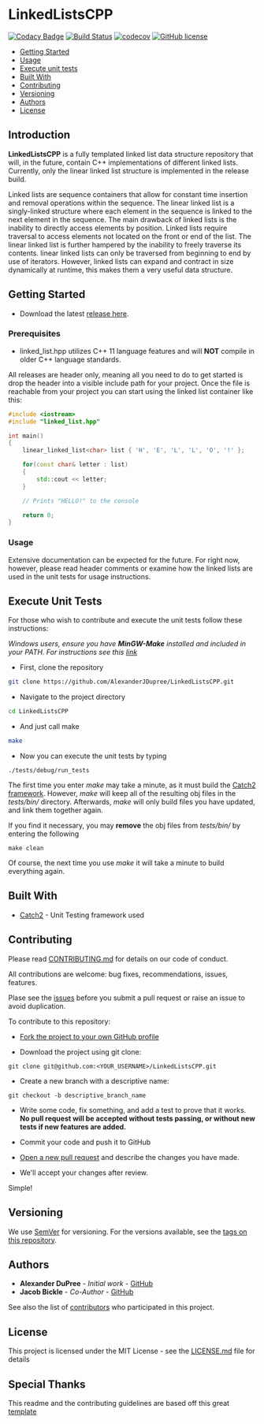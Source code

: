 

# LinkedListsCPP

[![Codacy Badge](https://api.codacy.com/project/badge/Grade/c24f1655cc534243b8ab5bcd60c8302c)](https://www.codacy.com/app/AlexanderJDupree/LinkedListsCPP?utm_source=github.com&amp;utm_medium=referral&amp;utm_content=AlexanderJDupree/LinkedListsCPP&amp;utm_campaign=Badge_Grade)
[![Build Status](https://travis-ci.org/AlexanderJDupree/LinkedListsCPP.svg?branch=release)](https://travis-ci.org/AlexanderJDupree/LinkedListsCPP)
[![codecov](https://codecov.io/gh/AlexanderJDupree/LinkedListsCPP/branch/master/graph/badge.svg)](https://codecov.io/gh/AlexanderJDupree/LinkedListsCPP)
[![GitHub license](https://img.shields.io/badge/license-MIT-blue.svg)](https://raw.githubusercontent.com/AlexanderJDupree/LinkedListsCPP/master/LICENSE)



- [Getting Started](#getting-started)
- [Usage](#usage)
- [Execute unit tests](#execute-unit-tests)
- [Built With](#built-with)
- [Contributing](#contributing)
- [Versioning](#versioning)
- [Authors](#authors)
- [License](#license)

## Introduction

**LinkedListsCPP** is a fully templated linked list data structure repository that will, in the future, contain C++ implementations of different linked lists. Currently, only the linear linked list structure is implemented in the release build. 

Linked lists are sequence containers that allow for constant time insertion and removal operations within the sequence. The linear linked list is a singly-linked structure where each element in the sequence is linked to the next element in the sequence. The main drawback of linked lists is the inability to directly access elements by position. Linked lists require traversal to access elements not located on the front or end of the list. The linear linked list is further hampered by the inability to freely traverse its contents. linear linked lists can only be traversed from beginning to end by use of iterators. However, linked lists can expand and contract in size dynamically at runtime, this makes them a very useful data structure.   

## Getting Started

- Download the latest [release here](https://github.com/AlexanderJDupree/LinkedListsCPP/releases).

### Prerequisites
- linked_list.hpp utilizes C++ 11 language features and will **NOT** compile in older C++ language standards.

All releases are header only, meaning all you need to do to get started is drop the header into a visible include path for your project. Once the file is reachable from your project you can start using the linked list container like this:

```c++
#include <iostream>
#include "linked_list.hpp"

int main()
{
    linear_linked_list<char> list { 'H', 'E', 'L', 'L', 'O', '!' };

    for(const char& letter : list)
    {
        std::cout << letter;
    }

    // Prints "HELLO!" to the console

    return 0;
}
```


### Usage

Extensive documentation can be expected for the future. For right now, however, please read header comments or examine how the linked lists are used in the unit tests for usage instructions.

## Execute Unit Tests

For those who wish to contribute and execute the unit tests follow these instructions:

_Windows users, ensure you have **MinGW-Make** installed and included in your PATH._
_For instructions see this [link](http://mingw.org/wiki/Getting_Started)_

- First, clone the repository
```bash
git clone https://github.com/AlexanderJDupree/LinkedListsCPP.git
```

- Navigate to the project directory
```bash
cd LinkedListsCPP
```

- And just call make
```bash
make
```
- Now you can execute the unit tests by typing

```
./tests/debug/run_tests
```

The first time you enter _make_ may take a minute, as it must build the [Catch2 framework](https://github.com/catchorg/Catch2). However, _make_ will keep all of the resulting obj files in the _tests/bin/_ directory. Afterwards, _make_ will only build files you have updated, and link them together again.

If you find it necessary, you may **remove** the obj files from _tests/bin/_ by entering the following
```
make clean
```
Of course, the next time you use _make_ it will take a minute to build everything again.

## Built With

* [Catch2](https://github.com/catchorg/Catch2) - Unit Testing framework used

## Contributing

Please read [CONTRIBUTING.md](https://github.com/AlexanderJDupree/LinkedListsCPP/blob/master/CONTRIBUTING.md) for details on our code of conduct.

All contributions are welcome: bug fixes, recommendations, issues, features.

Plase see the [issues](https://github.com/AlexanderJDupree/LinkedListsCPP/issues) before you submit a pull request or raise an issue to avoid duplication. 

To contribute to this repository:

- [Fork the project to your own GitHub profile](https://help.github.com/articles/fork-a-repo/)

- Download the project using git clone:
```
git clone git@github.com:<YOUR_USERNAME>/LinkedListsCPP.git
```
- Create a new branch with a descriptive name:
```
git checkout -b descriptive_branch_name
```
- Write some code, fix something, and add a test to prove that it works. **No pull request will be accepted without tests passing, or without new tests if new features are added.**

- Commit your code and push it to GitHub

- [Open a new pull request](https://help.github.com/articles/creating-a-pull-request/) and describe the changes you have made.

- We'll accept your changes after review.

Simple!

## Versioning

We use [SemVer](http://semver.org/) for versioning. For the versions available, see the [tags on this repository](https://github.com/AlexanderJDupree/LinkedListsCPP/tags). 

## Authors
* **Alexander DuPree** - *Initial work* - [GitHub](https://github.com/alexanderjdupree)
* **Jacob Bickle** - *Co-Author* - [GitHub](https://github.com/jake-bickle)

See also the list of [contributors](https://github.com/AlexanderJDupree/LinkedListsCPP/graphs/contributors) who participated in this project.

## License

This project is licensed under the MIT License - see the [LICENSE.md](https://github.com/AlexanderJDupree/LinkedListsCPP/blob/master/LICENSE) file for details

## Special Thanks

This readme and the contributing guidelines are based off this great [template](https://gist.github.com/PurpleBooth/109311bb0361f32d87a2)

